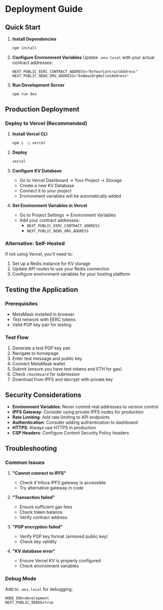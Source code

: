 # Deployment Guide

## Quick Start

1. **Install Dependencies**
   ```bash
   npm install
   ```

2. **Configure Environment Variables**
   Update `.env.local` with your actual contract addresses:
   ```env
   NEXT_PUBLIC_EERC_CONTRACT_ADDRESS="0xYourContractAddress"
   NEXT_PUBLIC_NEWS_ORG_ADDRESS="0xNewsOrgWalletAddress"
   ```

3. **Run Development Server**
   ```bash
   npm run dev
   ```

## Production Deployment

### Deploy to Vercel (Recommended)

1. **Install Vercel CLI**
   ```bash
   npm i -g vercel
   ```

2. **Deploy**
   ```bash
   vercel
   ```

3. **Configure KV Database**
   - Go to Vercel Dashboard → Your Project → Storage
   - Create a new KV Database
   - Connect it to your project
   - Environment variables will be automatically added

4. **Set Environment Variables in Vercel**
   - Go to Project Settings → Environment Variables
   - Add your contract addresses:
     - `NEXT_PUBLIC_EERC_CONTRACT_ADDRESS`
     - `NEXT_PUBLIC_NEWS_ORG_ADDRESS`

### Alternative: Self-Hosted

If not using Vercel, you'll need to:

1. Set up a Redis instance for KV storage
2. Update API routes to use your Redis connection
3. Configure environment variables for your hosting platform

## Testing the Application

### Prerequisites
- MetaMask installed in browser
- Test network with EERC tokens
- Valid PGP key pair for testing

### Test Flow
1. Generate a test PGP key pair
2. Navigate to homepage
3. Enter test message and public key
4. Connect MetaMask wallet
5. Submit (ensure you have test tokens and ETH for gas)
6. Check `/dashboard` for submission
7. Download from IPFS and decrypt with private key

## Security Considerations

- **Environment Variables**: Never commit real addresses to version control
- **IPFS Gateway**: Consider using private IPFS nodes for production
- **Rate Limiting**: Add rate limiting to API endpoints
- **Authentication**: Consider adding authentication to dashboard
- **HTTPS**: Always use HTTPS in production
- **CSP Headers**: Configure Content Security Policy headers

## Troubleshooting

### Common Issues

1. **"Cannot connect to IPFS"**
   - Check if Infura IPFS gateway is accessible
   - Try alternative gateway in code

2. **"Transaction failed"**
   - Ensure sufficient gas fees
   - Check token balance
   - Verify contract address

3. **"PGP encryption failed"**
   - Verify PGP key format (armored public key)
   - Check key validity

4. **"KV database error"**
   - Ensure Vercel KV is properly configured
   - Check environment variables

### Debug Mode

Add to `.env.local` for debugging:
```env
NODE_ENV=development
NEXT_PUBLIC_DEBUG=true
```

